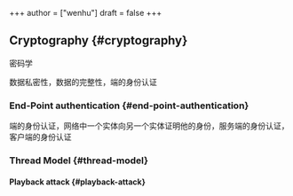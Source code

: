 +++
author = ["wenhu"]
draft = false
+++

## Cryptography {#cryptography}

密码学

数据私密性，数据的完整性，端的身份认证


### End-Point authentication {#end-point-authentication}

端的身份认证，网络中一个实体向另一个实体证明他的身份，服务端的身份认证，客户端的身份认证


### Thread Model {#thread-model}


#### Playback attack {#playback-attack}
